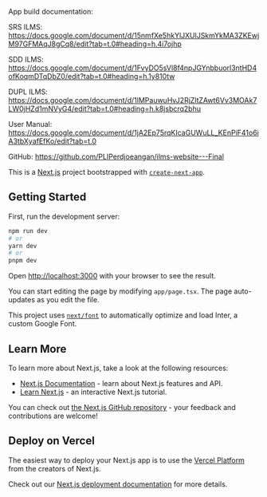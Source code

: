 App build documentation:

SRS ILMS: https://docs.google.com/document/d/15nmfXe5hkYlJXUlJSkmYkMA3ZKEwjM97GFMAqJ8gCq8/edit?tab=t.0#heading=h.4i7ojhp

SDD ILMS: https://docs.google.com/document/d/1FvyDO5sVl8f4npJGYnbbuorl3ntHD4ofKoqmDTqDbZ0/edit?tab=t.0#heading=h.1y810tw

DUPL ILMS: https://docs.google.com/document/d/1lMPauwuHvJ2RjZltZAwt6Vv3MOAk7LW0jHZd1mNVyG4/edit?tab=t.0#heading=h.k8jsbcrq2bhu

User Manual: https://docs.google.com/document/d/1jA2Ep75rqKIcaGUWuLL_KEnPiF41o6iA3tbXyafEfKo/edit?tab=t.0

GitHub: https://github.com/PLIPerdjoeangan/ilms-website---Final 



This is a [Next.js](https://nextjs.org/) project bootstrapped with [`create-next-app`](https://github.com/vercel/next.js/tree/canary/packages/create-next-app).

## Getting Started

First, run the development server:

```bash
npm run dev
# or
yarn dev
# or
pnpm dev
```

Open [http://localhost:3000](http://localhost:3000) with your browser to see the result.

You can start editing the page by modifying `app/page.tsx`. The page auto-updates as you edit the file.

This project uses [`next/font`](https://nextjs.org/docs/basic-features/font-optimization) to automatically optimize and load Inter, a custom Google Font.

## Learn More

To learn more about Next.js, take a look at the following resources:

- [Next.js Documentation](https://nextjs.org/docs) - learn about Next.js features and API.
- [Learn Next.js](https://nextjs.org/learn) - an interactive Next.js tutorial.

You can check out [the Next.js GitHub repository](https://github.com/vercel/next.js/) - your feedback and contributions are welcome!

## Deploy on Vercel

The easiest way to deploy your Next.js app is to use the [Vercel Platform](https://vercel.com/new?utm_medium=default-template&filter=next.js&utm_source=create-next-app&utm_campaign=create-next-app-readme) from the creators of Next.js.

Check out our [Next.js deployment documentation](https://nextjs.org/docs/deployment) for more details.
